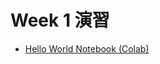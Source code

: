 # Week 1 演習

  - [Hello World Notebook (Colab)](https://colab.research.google.com/drive/1KxYq3OSpeeeywJI_RCw3_z_bLAZwi_yJ?authuser=7)
  
